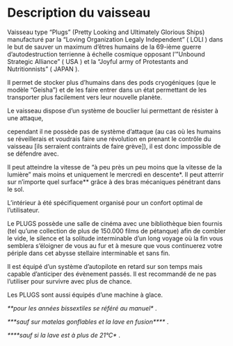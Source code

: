 # Description du vaisseau

Vaisseau type “Plugs” (Pretty Looking and Ultimately Glorious Ships)  manufacturé par la “Loving Organization Legaly Independent” ( LOLI ) dans le but de sauver un maximum d’êtres humains de la  69-ième guerre d’autodestruction terrienne à échelle cosmique opposant l’”Unbound Strategic Alliance” ( USA ) et la “Joyful army of Protestants and Nutritionnists” ( JAPAN ).

Il permet de stocker plus d’humains dans des pods cryogéniques (que le modèle “Geisha”) et de les faire entrer dans un état permettant de les transporter plus facilement vers leur nouvelle planète.

Le vaisseau dispose d’un système de bouclier lui permettant de résister à une attaque,

cependant il ne possède pas de système d’attaque (au cas où les humains se réveillerais et voudrais faire une révolution en prenant le contrôle du vaisseau [ils serraient contraints de faire grève]), il est donc impossible de se défendre avec.

Il peut atteindre la vitesse de “à peu près un peu moins que la vitesse de la lumière” mais moins et uniquement le mercredi en descente*. Il peut atterrir sur n’importe quel surface** grâce à des bras mécaniques pénétrant dans le sol.

L’intérieur à été spécifiquement organisé pour un confort optimal de l’utilisateur.

Le PLUGS possède une salle de cinéma avec une bibliothèque bien fournis (tel qu’une collection de plus de 150.000 films de pétanque) afin de combler le vide, le silence et la solitude interminable d’un long voyage où la fin vous semblera s’éloigner de vous au fur et à mesure que vous continuerez votre périple dans cet abysse stellaire interminable et sans fin.

Il est équipé d’un système d’autopilote en retard sur son temps mais capable d’anticiper des évènement passés. Il est recommandé de ne pas l’utiliser pour survivre avec plus de chance.

Les PLUGS sont aussi équipés d’une machine à glace.

*\*\*pour les années bissextiles se référé au manuel\**
.

*\*\*\*sauf sur matelas gonflables et la lave en fusion\*\*\*\**
.

*\*\*\*\*sauf si la lave est à plus de 21°C\**
.
